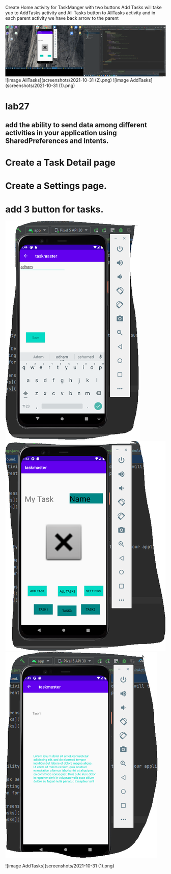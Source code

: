 Create Home activity for TaskManger with two buttons Add Tasks will take yuo to AddTasks activity and All Tasks button to AllTasks activity
and in each parent activity we have back arrow to the parent


![My task](screenshots/2021-10-31.png)
![image AllTasks](screenshots/2021-10-31 (2).png)
![image AddTasks](screenshots/2021-10-31 (1).png)



# lab27

## add the ability to send data among different activities in your application using SharedPreferences and Intents.

# Create a Task Detail page
# Create a Settings page.
# add 3 button for tasks.

![My task](lab272.PNG)
![image AllTasks](lab27.PNG)
![image AllTasks](lab273.PNG)

![image AddTasks](screenshots/2021-10-31 (1).png)